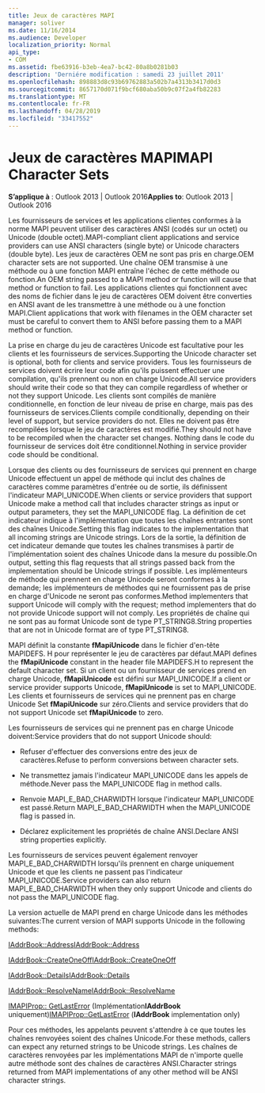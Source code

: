 ```yaml
---
title: Jeux de caractères MAPI
manager: soliver
ms.date: 11/16/2014
ms.audience: Developer
localization_priority: Normal
api_type:
- COM
ms.assetid: fbe63916-b3eb-4ea7-bc42-80a8b0281b03
description: 'Derniére modification : samedi 23 juillet 2011'
ms.openlocfilehash: 898883d8c93b69762883a502b7a4313b3417d0d3
ms.sourcegitcommit: 8657170d071f9bcf680aba50b9c07f2a4fb82283
ms.translationtype: MT
ms.contentlocale: fr-FR
ms.lasthandoff: 04/28/2019
ms.locfileid: "33417552"
---
```

# <a name="mapi-character-sets"></a><span data-ttu-id="410a8-103">Jeux de caractères MAPI</span><span class="sxs-lookup"><span data-stu-id="410a8-103">MAPI Character Sets</span></span>

  
  
<span data-ttu-id="410a8-104">**S’applique à** : Outlook 2013 | Outlook 2016</span><span class="sxs-lookup"><span data-stu-id="410a8-104">**Applies to**: Outlook 2013 | Outlook 2016</span></span> 
  
<span data-ttu-id="410a8-105">Les fournisseurs de services et les applications clientes conformes à la norme MAPI peuvent utiliser des caractères ANSI (codés sur un octet) ou Unicode (double octet).</span><span class="sxs-lookup"><span data-stu-id="410a8-105">MAPI-compliant client applications and service providers can use ANSI characters (single byte) or Unicode characters (double byte).</span></span> <span data-ttu-id="410a8-106">Les jeux de caractères OEM ne sont pas pris en charge.</span><span class="sxs-lookup"><span data-stu-id="410a8-106">OEM character sets are not supported.</span></span> <span data-ttu-id="410a8-107">Une chaîne OEM transmise à une méthode ou à une fonction MAPI entraîne l'échec de cette méthode ou fonction.</span><span class="sxs-lookup"><span data-stu-id="410a8-107">An OEM string passed to a MAPI method or function will cause that method or function to fail.</span></span> <span data-ttu-id="410a8-108">Les applications clientes qui fonctionnent avec des noms de fichier dans le jeu de caractères OEM doivent être converties en ANSI avant de les transmettre à une méthode ou à une fonction MAPI.</span><span class="sxs-lookup"><span data-stu-id="410a8-108">Client applications that work with filenames in the OEM character set must be careful to convert them to ANSI before passing them to a MAPI method or function.</span></span>
  
<span data-ttu-id="410a8-109">La prise en charge du jeu de caractères Unicode est facultative pour les clients et les fournisseurs de services.</span><span class="sxs-lookup"><span data-stu-id="410a8-109">Supporting the Unicode character set is optional, both for clients and service providers.</span></span> <span data-ttu-id="410a8-110">Tous les fournisseurs de services doivent écrire leur code afin qu'ils puissent effectuer une compilation, qu'ils prennent ou non en charge Unicode.</span><span class="sxs-lookup"><span data-stu-id="410a8-110">All service providers should write their code so that they can compile regardless of whether or not they support Unicode.</span></span> <span data-ttu-id="410a8-111">Les clients sont compilés de manière conditionnelle, en fonction de leur niveau de prise en charge, mais pas des fournisseurs de services.</span><span class="sxs-lookup"><span data-stu-id="410a8-111">Clients compile conditionally, depending on their level of support, but service providers do not.</span></span> <span data-ttu-id="410a8-112">Elles ne doivent pas être recompilées lorsque le jeu de caractères est modifié.</span><span class="sxs-lookup"><span data-stu-id="410a8-112">They should not have to be recompiled when the character set changes.</span></span> <span data-ttu-id="410a8-113">Nothing dans le code du fournisseur de services doit être conditionnel.</span><span class="sxs-lookup"><span data-stu-id="410a8-113">Nothing in service provider code should be conditional.</span></span> 
  
<span data-ttu-id="410a8-114">Lorsque des clients ou des fournisseurs de services qui prennent en charge Unicode effectuent un appel de méthode qui inclut des chaînes de caractères comme paramètres d'entrée ou de sortie, ils définissent l'indicateur MAPI_UNICODE.</span><span class="sxs-lookup"><span data-stu-id="410a8-114">When clients or service providers that support Unicode make a method call that includes character strings as input or output parameters, they set the MAPI_UNICODE flag.</span></span> <span data-ttu-id="410a8-115">La définition de cet indicateur indique à l'implémentation que toutes les chaînes entrantes sont des chaînes Unicode.</span><span class="sxs-lookup"><span data-stu-id="410a8-115">Setting this flag indicates to the implementation that all incoming strings are Unicode strings.</span></span> <span data-ttu-id="410a8-116">Lors de la sortie, la définition de cet indicateur demande que toutes les chaînes transmises à partir de l'implémentation soient des chaînes Unicode dans la mesure du possible.</span><span class="sxs-lookup"><span data-stu-id="410a8-116">On output, setting this flag requests that all strings passed back from the implementation should be Unicode strings if possible.</span></span> <span data-ttu-id="410a8-117">Les implémenteurs de méthode qui prennent en charge Unicode seront conformes à la demande; les implémenteurs de méthodes qui ne fournissent pas de prise en charge d'Unicode ne seront pas conformes.</span><span class="sxs-lookup"><span data-stu-id="410a8-117">Method implementers that support Unicode will comply with the request; method implementers that do not provide Unicode support will not comply.</span></span> <span data-ttu-id="410a8-118">Les propriétés de chaîne qui ne sont pas au format Unicode sont de type PT_STRING8.</span><span class="sxs-lookup"><span data-stu-id="410a8-118">String properties that are not in Unicode format are of type PT_STRING8.</span></span>
  
<span data-ttu-id="410a8-119">MAPI définit la constante **fMapiUnicode** dans le fichier d'en-tête MAPIDEFS. H pour représenter le jeu de caractères par défaut.</span><span class="sxs-lookup"><span data-stu-id="410a8-119">MAPI defines the **fMapiUnicode** constant in the header file MAPIDEFS.H to represent the default character set.</span></span> <span data-ttu-id="410a8-120">Si un client ou un fournisseur de services prend en charge Unicode, **fMapiUnicode** est défini sur MAPI_UNICODE.</span><span class="sxs-lookup"><span data-stu-id="410a8-120">If a client or service provider supports Unicode, **fMapiUnicode** is set to MAPI_UNICODE.</span></span> <span data-ttu-id="410a8-121">Les clients et fournisseurs de services qui ne prennent pas en charge Unicode Set **fMapiUnicode** sur zéro.</span><span class="sxs-lookup"><span data-stu-id="410a8-121">Clients and service providers that do not support Unicode set **fMapiUnicode** to zero.</span></span> 
  
<span data-ttu-id="410a8-122">Les fournisseurs de services qui ne prennent pas en charge Unicode doivent:</span><span class="sxs-lookup"><span data-stu-id="410a8-122">Service providers that do not support Unicode should:</span></span>
  
- <span data-ttu-id="410a8-123">Refuser d'effectuer des conversions entre des jeux de caractères.</span><span class="sxs-lookup"><span data-stu-id="410a8-123">Refuse to perform conversions between character sets.</span></span>
    
- <span data-ttu-id="410a8-124">Ne transmettez jamais l'indicateur MAPI_UNICODE dans les appels de méthode.</span><span class="sxs-lookup"><span data-stu-id="410a8-124">Never pass the MAPI_UNICODE flag in method calls.</span></span>
    
- <span data-ttu-id="410a8-125">Renvoie MAPI_E_BAD_CHARWIDTH lorsque l'indicateur MAPI_UNICODE est passé.</span><span class="sxs-lookup"><span data-stu-id="410a8-125">Return MAPI_E_BAD_CHARWIDTH when the MAPI_UNICODE flag is passed in.</span></span>
    
- <span data-ttu-id="410a8-126">Déclarez explicitement les propriétés de chaîne ANSI.</span><span class="sxs-lookup"><span data-stu-id="410a8-126">Declare ANSI string properties explicitly.</span></span> 
    
<span data-ttu-id="410a8-127">Les fournisseurs de services peuvent également renvoyer MAPI_E_BAD_CHARWIDTH lorsqu'ils prennent en charge uniquement Unicode et que les clients ne passent pas l'indicateur MAPI_UNICODE.</span><span class="sxs-lookup"><span data-stu-id="410a8-127">Service providers can also return MAPI_E_BAD_CHARWIDTH when they only support Unicode and clients do not pass the MAPI_UNICODE flag.</span></span> 
  
 <span data-ttu-id="410a8-128">La version actuelle de MAPI prend en charge Unicode dans les méthodes suivantes:</span><span class="sxs-lookup"><span data-stu-id="410a8-128">The current version of MAPI supports Unicode in the following methods:</span></span> 
  
[<span data-ttu-id="410a8-129">IAddrBook::Address</span><span class="sxs-lookup"><span data-stu-id="410a8-129">IAddrBook::Address</span></span>](iaddrbook-address.md)
  
[<span data-ttu-id="410a8-130">IAddrBook::CreateOneOff</span><span class="sxs-lookup"><span data-stu-id="410a8-130">IAddrBook::CreateOneOff</span></span>](iaddrbook-createoneoff.md)
  
[<span data-ttu-id="410a8-131">IAddrBook::Details</span><span class="sxs-lookup"><span data-stu-id="410a8-131">IAddrBook::Details</span></span>](iaddrbook-details.md)
  
[<span data-ttu-id="410a8-132">IAddrBook::ResolveName</span><span class="sxs-lookup"><span data-stu-id="410a8-132">IAddrBook::ResolveName</span></span>](iaddrbook-resolvename.md)
  
<span data-ttu-id="410a8-133">[IMAPIProp:: GetLastError](imapiprop-getlasterror.md) (Implémentation**IAddrBook** uniquement)</span><span class="sxs-lookup"><span data-stu-id="410a8-133">[IMAPIProp::GetLastError](imapiprop-getlasterror.md) (**IAddrBook** implementation only)</span></span> 
  
<span data-ttu-id="410a8-134">Pour ces méthodes, les appelants peuvent s'attendre à ce que toutes les chaînes renvoyées soient des chaînes Unicode.</span><span class="sxs-lookup"><span data-stu-id="410a8-134">For these methods, callers can expect any returned strings to be Unicode strings.</span></span> <span data-ttu-id="410a8-135">Les chaînes de caractères renvoyées par les implémentations MAPI de n'importe quelle autre méthode sont des chaînes de caractères ANSI.</span><span class="sxs-lookup"><span data-stu-id="410a8-135">Character strings returned from MAPI implementations of any other method will be ANSI character strings.</span></span>
  

